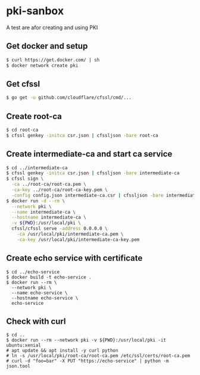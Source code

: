 pki-sanbox
===
A test are afor creating and using PKI

## Get docker and setup
``` bash
$ curl https://get.docker.com/ | sh
$ docker network create pki
```

## Get cfssl
``` bash
$ go get -u github.com/cloudflare/cfssl/cmd/...
```

## Create root-ca
``` bash
$ cd root-ca
$ cfssl genkey -initca csr.json | cfssljson -bare root-ca
```

## Create intermediate-ca and start ca service
``` bash
$ cd ../intermediate-ca
$ cfssl genkey -initca csr.json | cfssljson -bare intermediate-ca
$ cfssl sign \
  -ca ../root-ca/root-ca.pem \
  -ca-key ../root-ca/root-ca-key.pem \
  -config config.json intermediate-ca.csr | cfssljson -bare intermediate-ca
$ docker run -d --rm \
  --network pki \
  --name intermediate-ca \
  --hostname intermediate-ca \
  -v ${PWD}:/usr/local/pki \
  cfssl/cfssl serve -address 0.0.0.0 \
    -ca /usr/local/pki/intermediate-ca.pem \
    -ca-key /usr/local/pki/intermediate-ca-key.pem
```

## Create echo service with certificate
``` basha
$ cd ../echo-service
$ docker build -t echo-service .
$ docker run --rm \
  --network pki \
  --name echo-service \
  --hostname echo-service \
  echo-service
```

## Check with curl
```
$ cd ..
$ docker run --rm --network pki -v ${PWD}:/usr/local/pki -it ubuntu:xenial
# apt update && apt install -y curl python
# ln -s /usr/local/pki/root-ca/root-ca.pem /etc/ssl/certs/root-ca.pem
# curl -d "foo=bar" -X PUT "https://echo-service" | python -m json.tool
```